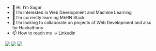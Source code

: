- 👋 Hi, I’m Sagar
- 👀 I’m interested in Web Development and Machine Learning
- 🌱 I’m currently learning MERN Stack
- 💞️ I’m looking to collaborate on projects of Web Development and also for Hackathons
- 📫 How to reach me -> [Linkedin](https://www.linkedin.com/in/sagar-shaw-9a15541a5/)
 <img src="https://github-readme-stats.vercel.app/api?username=saggy2001&show_icons=true&include_all_commits=true&count_private=true&theme=tokyonight">
 <img src="https://github-readme-stats.vercel.app/api/top-langs/?username=saggy2001&layout=compact">
 <img src="https://komarev.com/ghpvc/?username=saggy2001&color=green">


<!---
saggy2001/saggy2001 is a ✨ special ✨ repository because its `README.md` (this file) appears on your GitHub profile.
You can click the Preview link to take a look at your changes.
--->
